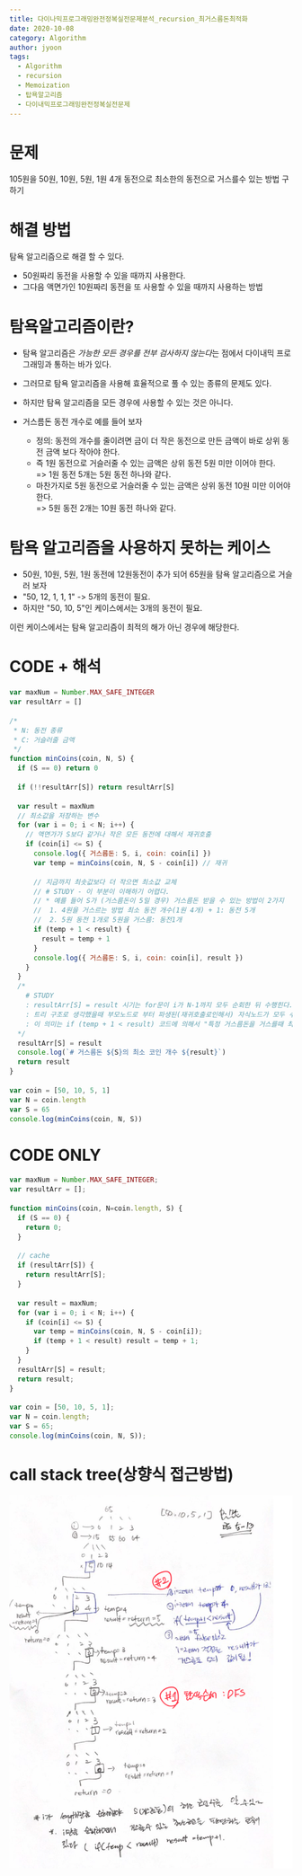 ```yaml
---
title: 다이나믹프로그래밍완전정복실전문제분석_recursion_최거스름돈최적화
date: 2020-10-08
category: Algorithm
author: jyoon
tags:
  - Algorithm
  - recursion
  - Memoization
  - 탑욕알고리즘
  - 다이내믹프로그래밍완전정복실전문제
---
```


# 문제

105원을 50원, 10원, 5원, 1원 4개 동전으로 최소한의 동전으로 거스를수 있는 방법 구하기

# 해결 방법

탐욕 알고리즘으로 해결 할 수 있다.

- 50원짜리 동전을 사용할 수 있을 때까지 사용한다.
- 그다음 액면가인 10원짜리 동전을 또 사용할 수 있을 때까지 사용하는 방법

# 탐욕알고리즘이란?

- 탐욕 알고리즘은 *가능한 모든 경우를 전부 검사하지 않는다*는 점에서 다이내믹 프로그래밍과 통하는 바가 있다.
- 그러므로 탐욕 알고리즘을 사용해 효율적으로 풀 수 있는 종류의 문제도 있다.
- 하지만 탐욕 알고리즘을 모든 경우에 사용할 수 있는 것은 아니다.

- 거스름돈 동전 개수로 예를 들어 보자
    - 정의: 동전의 개수를 줄이려면 금이 더 작은 동전으로 만든 금액이 바로 상위 동전 금액 보다 작아야 한다.
    - 즉 1원 동전으로 거슬러줄 수 있는 금액은 상위 동전 5원 미만 이어야 한다.  
    => 1원 동전 5개는 5원 동전 하나와 같다.
    - 마찬가지로 5원 동전으로 거슬러줄 수 있는 금액은 상위 동전 10원 미만 이어야 한다.  
    => 5원 동전 2개는 10원 동전 하나와 같다.

# 탐욕 알고리즘을 사용하지 못하는 케이스

- 50원, 10원, 5원, 1원 동전에 12원동전이 추가 되어 65원을 탐욕 알고리즘으로 거슬러 보자
- "50, 12, 1, 1, 1" -> 5개의 동전이 필요.
- 하지만 "50, 10, 5"인 케이스에서는 3개의 동전이 필요.

이런 케이스에서는 탐욕 알고리즘이 최적의 해가 아닌 경우에 해당한다.

# CODE + 해석

```js
var maxNum = Number.MAX_SAFE_INTEGER
var resultArr = []

/*
 * N: 동전 종류
 * C: 거슬러줄 금액
 */
function minCoins(coin, N, S) {
  if (S == 0) return 0

  if (!!resultArr[S]) return resultArr[S]

  var result = maxNum
  // 최소값을 저장하는 변수
  for (var i = 0; i < N; i++) {
    // 액면가가 S보다 같거나 작은 모든 동전에 대해서 재귀호출
    if (coin[i] <= S) {
      console.log({ 거스름돈: S, i, coin: coin[i] })
      var temp = minCoins(coin, N, S - coin[i]) // 재귀

      // 지금까지 최솟값보다 더 작으면 최소값 교체
      // # STUDY - 이 부분이 이해하기 어렵다.
      // * 예를 들어 S가 (거스름돈이 5일 경우) 거스름돈 받을 수 있는 방법이 2가지
      //  1. 4원을 거스르는 방법 최소 동전 개수(1원 4개) + 1: 동전 5개
      //  2. 5원 동전 1개로 5원을 거스름: 동전1개
      if (temp + 1 < result) {
        result = temp + 1
      }
      console.log({ 거스름돈: S, i, coin: coin[i], result })
    }
  }
  /*
    # STUDY
    : resultArr[S] = result 시기는 for문이 i가 N-1까지 모두 순회한 뒤 수행힌다.
    : 트리 구조로 생각했을때 부모노드로 부터 파생된(재귀호출로인해서) 자식노드가 모두 수행되고 나서 수행
    : 이 의미는 if (temp + 1 < result) 코드에 의해서 "특정 거스름돈을 거스를때 최소로 거스를 수 있는 값"을 구하는 과정이다.
  */
  resultArr[S] = result
  console.log(`# 거스름돈 ${S}의 최소 코인 개수 ${result}`)
  return result
}

var coin = [50, 10, 5, 1]
var N = coin.length
var S = 65
console.log(minCoins(coin, N, S))
```

# CODE ONLY

```js
var maxNum = Number.MAX_SAFE_INTEGER;
var resultArr = [];

function minCoins(coin, N=coin.length, S) {
  if (S == 0) {
    return 0;
  }

  // cache
  if (resultArr[S]) {
    return resultArr[S];
  }

  var result = maxNum;
  for (var i = 0; i < N; i++) {
    if (coin[i] <= S) {
      var temp = minCoins(coin, N, S - coin[i]);
      if (temp + 1 < result) result = temp + 1;
    }
  }
  resultArr[S] = result;
  return result;
}

var coin = [50, 10, 5, 1];
var N = coin.length;
var S = 65;
console.log(minCoins(coin, N, S));
```

# call stack tree(상향식 접근방법)

![](./img/07_거스름돈최적화_recursion.png)
